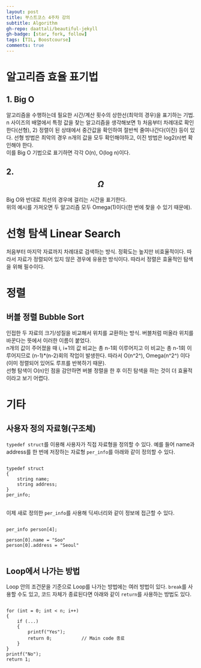 ```yaml
---
layout: post
title: 부스트코스 4주차 강의
subtitle: Algorithm
gh-repo: daattali/beautiful-jekyll
gh-badge: [star, fork, follow]
tags: [TIL, Boostcourse]
comments: true
---
```


# 알고리즘 효율 표기법
## 1. Big O
알고리즘을 수행하는데 필요한 시간/계산 횟수의 상한선(최악의 경우)을 표기하는 기법.  
n 사이즈의 배열에서 특정 값을 찾는 알고리즘을 생각해보면 1) 처음부터 차례대로 확인한다(선형), 
2) 정렬이 된 상태에서 중간값을 확인하여 절반씩 줄여나간다(이진) 등이 있다.
선형 방법은 최악의 경우 n개의 값을 모두 확인해야하고, 이진 방법은 log2(n)번 확인해야 한다.  
이를 Big O 기법으로 표기하면 각각 O(n), O(log n)이다.
   
## 2. $$ \Omega $$
Big O와 반대로 최선의 경우에 걸리는 시간을 표기한다.  
위의 예시를 가져오면 두 알고리즘 모두 Omega(1)이다(한 번에 찾을 수 있기 때문에).

# 선형 탐색 Linear Search
처음부터 마지막 자료까지 차례대로 검색하는 방식. 정확도는 높지만 비효율적이다. 따라서 자료가 정렬되어 있지 않은 경우에 유용한 방식이다.
따라서 정렬은 효율적인 탐색을 위해 필수이다.

# 정렬
## 버블 정렬 Bubble Sort
인접한 두 자료의 크기/성질을 비교해서 위치를 교환하는 방식. 버블처럼 떠올라 위치를 바꾼다는 뜻에서 이러한 이름이 붙었다.  
n개의 값이 주어졌을 때 i, i+1의 값 비교는 총 n-1회 이루어지고 이 비교는 총 n-1회 이루어지므로 (n-1)*(n-2)회의 작업이 발생한다. 따라서 O(n^2^), Omega(n^2^) 이다(이미 정렬되어 있어도 루프를 반복하기 때문).  
선형 탐색이 O(n)인 점을 감안하면 버블 정렬을 한 후 이진 탐색을 하는 것이 더 효율적이라고 보기 어렵다.

# 기타
## 사용자 정의 자료형(구조체)
<code>typedef struct</code>를 이용해 사용자가 직접 자료형을 정의할 수 있다. 예를 들어 name과 address를 한 번에 저장하는 자료형 <code>per_info</code>를 아래와 같이 정의할 수 있다.
<pre>
<code>
typedef struct
{
    string name;
    string address;
}
per_info;
</code>
</pre>
이제 새로 정의한 <code>per_info</code>를 사용해 딕셔너리와 같이 정보에 접근할 수 있다.
<pre>
<code>
per_info person[4];

person[0].name = "Soo"
person[0].address = "Seoul"
</code>
</pre>

## Loop에서 나가는 방법
Loop 안의 조건문을 기준으로 Loop를 나가는 방법에는 여러 방법이 있다.
<code>break</code>를 사용할 수도 있고, 코드 자체가 종료된다면 아래와 같이 <code>return</code>를 사용하는 방법도 있다.
<pre>
<code>
for (int = 0; int < n; i++)
{
    if (...)
    {
        printf("Yes");
        return 0;           // Main code 종료
    }
}
printf("No");
return 1;
</code>
</pre>
